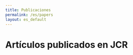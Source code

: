 ```yaml
---
title: Publicaciones
permalink: /es/papers
layout: es_default
---
```


# Artículos publicados en JCR
